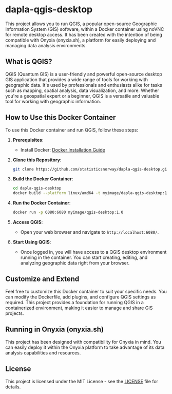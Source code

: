 # dapla-qgis-desktop

This project allows you to run QGIS, a popular open-source Geographic Information System (GIS) software, within a Docker container using noVNC for remote desktop access. It has been created with the intention of being compatible with Onyxia (onyxia.sh), a platform for easily deploying and managing data analysis environments.

## What is QGIS?

QGIS (Quantum GIS) is a user-friendly and powerful open-source desktop GIS application that provides a wide range of tools for working with geographic data. It's used by professionals and enthusiasts alike for tasks such as mapping, spatial analysis, data visualization, and more. Whether you're a geospatial expert or a beginner, QGIS is a versatile and valuable tool for working with geographic information.

## How to Use this Docker Container

To use this Docker container and run QGIS, follow these steps:

1. **Prerequisites**:
   - Install Docker: [Docker Installation Guide](https://docs.docker.com/get-docker/)

2. **Clone this Repository**:
   ```bash
   git clone https://github.com/statisticsnorway/dapla-qgis-desktop.git
   ```

3. **Build the Docker Container**:
   ```bash
   cd dapla-qgis-desktop
   docker build --platform linux/amd64 -t myimage/dapla-qgis-desktop:1.0 .
   ```

4. **Run the Docker Container**:
   ```bash
   docker run -p 6080:6080 myimage/qgis-desktop:1.0
   ```

5. **Access QGIS**:
   - Open your web browser and navigate to `http://localhost:6080/`.

6. **Start Using QGIS**:
   - Once logged in, you will have access to a QGIS desktop environment running in the container. You can start creating, editing, and analyzing geographic data right from your browser.


## Customize and Extend

Feel free to customize this Docker container to suit your specific needs. You can modify the Dockerfile, add plugins, and configure QGIS settings as required. This project provides a foundation for running QGIS in a containerized environment, making it easier to manage and share GIS projects.

## Running in Onyxia (onyxia.sh)

This project has been designed with compatibility for Onyxia in mind. You can easily deploy it within the Onyxia platform to take advantage of its data analysis capabilities and resources.

## License

This project is licensed under the MIT License - see the [LICENSE](LICENSE) file for details.

